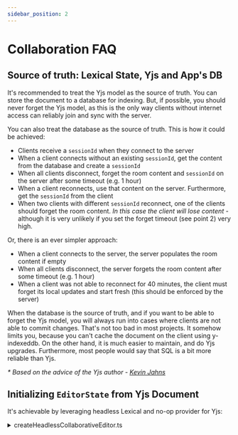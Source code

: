 ```yaml
---
sidebar_position: 2
---
```


# Collaboration FAQ

## Source of truth: Lexical State, Yjs and App's DB

It's recommended to treat the Yjs model as the source of truth. You can store the document to a database for indexing.
But, if possible, you should never forget the Yjs model, as this is the only way clients without internet access can reliably join and sync with the server.

You can also treat the database as the source of truth. This is how it could be achieved:

- Clients receive a `sessionId` when they connect to the server
- When a client connects without an existing `sessionId`, get the content from the database and create a `sessionId`
- When all clients disconnect, forget the room content and `sessionId` on the server after some timeout (e.g. 1 hour)
- When a client reconnects, use that content on the server. Furthermore, get the `sessionId` from the client
- When two clients with different `sessionId` reconnect, one of the clients should forget the room content. _In this case the client will lose content_ - although it is very unlikely if you set the forget timeout (see point 2) very high.

Or, there is an ever simpler approach:

- When a client connects to the server, the server populates the room content if empty
- When all clients disconnect, the server forgets the room content after some timeout (e.g. 1 hour)
- When a client was not able to reconnect for 40 minutes, the client must forget its local updates and start fresh (this should be enforced by the server)

When the database is the source of truth, and if you want to be able to forget the Yjs model, you will always run into cases where clients are not able to commit changes. That's not too bad in most projects. It somehow limits you, because you can't cache the document on the client using y-indexeddb. On the other hand, it is much easier to maintain, and do Yjs upgrades. Furthermore, most people would say that SQL is a bit more reliable than Yjs.

_* Based on the advice of the Yjs author - [Kevin Jahns](https://github.com/yjs/yjs/issues/82#issuecomment-328365015)_


## Initializing `EditorState` from Yjs Document

It's achievable by leveraging headless Lexical and no-op provider for Yjs:

<details>
  <summary>createHeadlessCollaborativeEditor.ts</summary>

  ```typescript
  import type {Binding, Provider} from '@lexical/yjs';
  import type {
    Klass,
    LexicalEditor,
    LexicalNode,
    LexicalNodeReplacement,
    SerializedEditorState,
    SerializedLexicalNode,
  } from 'lexical';

  import {createHeadlessEditor} from '@lexical/headless';
  import {
    createBinding,
    syncLexicalUpdateToYjs,
    syncYjsChangesToLexical,
  } from '@lexical/yjs';
  import {type YEvent, applyUpdate, Doc, Transaction} from 'yjs';

  export default function headlessConvertYDocStateToLexicalJSON(
    nodes: ReadonlyArray<Klass<LexicalNode> | LexicalNodeReplacement>,
    yDocState: Uint8Array,
  ): SerializedEditorState<SerializedLexicalNode> {
    return withHeadlessCollaborationEditor(nodes, (editor, binding) => {
      applyUpdate(binding.doc, yDocState, {isUpdateRemote: true});
      editor.update(() => {}, {discrete: true});

      return editor.getEditorState().toJSON();
    });
  }

  /**
   * Creates headless collaboration editor with no-op provider (since it won't
   * connect to message distribution infra) and binding. It also sets up
   * bi-directional synchronization between yDoc and editor
   */
  function withHeadlessCollaborationEditor<T>(
    nodes: ReadonlyArray<Klass<LexicalNode> | LexicalNodeReplacement>,
    callback: (editor: LexicalEditor, binding: Binding, provider: Provider) => T,
  ): T {
    const editor = createHeadlessEditor({
      nodes,
    });

    const id = 'main';
    const doc = new Doc();
    const docMap = new Map([[id, doc]]);
    const provider = createNoOpProvider();
    const binding = createBinding(editor, provider, id, doc, docMap);

    const unsubscribe = registerCollaborationListeners(editor, provider, binding);

    const res = callback(editor, binding, provider);

    unsubscribe();

    return res;
  }

  function registerCollaborationListeners(
    editor: LexicalEditor,
    provider: Provider,
    binding: Binding,
  ): () => void {
    const unsubscribeUpdateListener = editor.registerUpdateListener(
      ({
        dirtyElements,
        dirtyLeaves,
        editorState,
        normalizedNodes,
        prevEditorState,
        tags,
      }) => {
        if (tags.has('skip-collab') === false) {
          syncLexicalUpdateToYjs(
            binding,
            provider,
            prevEditorState,
            editorState,
            dirtyElements,
            dirtyLeaves,
            normalizedNodes,
            tags,
          );
        }
      },
    );

    const observer = (events: Array<YEvent<any>>, transaction: Transaction) => {
      if (transaction.origin !== binding) {
        syncYjsChangesToLexical(binding, provider, events, false);
      }
    };

    binding.root.getSharedType().observeDeep(observer);

    return () => {
      unsubscribeUpdateListener();
      binding.root.getSharedType().unobserveDeep(observer);
    };
  }

  function createNoOpProvider(): Provider {
    const emptyFunction = () => {};

    return {
      awareness: {
        getLocalState: () => null,
        getStates: () => new Map(),
        off: emptyFunction,
        on: emptyFunction,
        setLocalState: emptyFunction,
        setLocalStateField: emptyFunction,
      },
      connect: emptyFunction,
      disconnect: emptyFunction,
      off: emptyFunction,
      on: emptyFunction,
    };
  }
  ```
</details>
